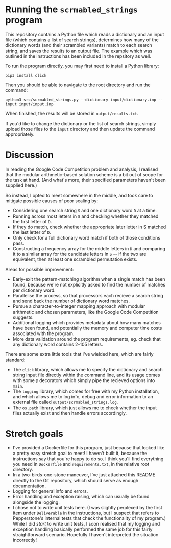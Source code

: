 # Running the `scrmabled_strings` program

This repository contains a Python file which reads a dictionary and an input file (which contains a list of search strings), determines how many of the dictionary words (and their scrambled variants) match to each search string, and saves the results to an output file. The example which was outlined in the instructions has been included in the repsitory as well.

To run the program directly, you may first need to install a Python library:

```
pip3 install click
```

Then you should be able to navigate to the root directory and run the command:

```
python3 src/scrmabled_strings.py --dictionary input/dictionary.inp --input input/input.inp
```

When finished, the results will be stored in `output/results.txt`.

If you'd like to change the dictionary or the list of search strings, simply upload those files to the `input` directory and then update the command appropriately.

# Discussion

In reading the Google Code Competition problem and analysis, I realised that the modular arithmetic-based solution scheme is a bit out of scope for the task at hand. (And what's more, their specified parameters haven't been supplied here.)

So instead, I opted to meet somewhere in the middle, and took care to mitigate possible causes of poor scaling by:

-   Considering one search string `S` and one dictionary word `D` at a time.
-   Running across most letters in `S` and checking whether they matched the first letter of `D`.
-   If they do match, check whether the appropriate later letter in S matched the last letter of `D`.
-   Only check for a full dictionary word match if both of those conditions pass.
-   Constructing a frequency array for the middle letters in `D` and comparing it to a similar array for the candidate letters in `S` -- if the two are equivalent, then at least one scrambled permutation exists.

Areas for possible improvement:

-   Early-exit the pattern-matching algorithm when a single match has been found, because we're not explicitly asked to find the number of matches per dictionary word.
-   Parallelise the process, so that processors each recieve a search string and send back the number of dictionary word matches.
-   Pursue a character-to-integer mapping approach with modular arithmetic and chosen parameters, like the Google Code Competition suggests.
-   Additional logging which provides metadata about how many matches have been found, and potentially the memory and computer time costs associated with the program.
-   More data validation around the program requirements, eg. check that any dictionary word contains 2-105 letters.

There are some extra little tools that I've wielded here, which are fairly standard:

-   The `click` library, which allows me to specify the dictionary and search string input file directly within the command line, and its usage comes with some `@` decorators which simply pipe the recieved options into `main`.
-   The `logging` library, which comes for free with my Python installation, and which allows me to log info, debug and error information to an external file called `output/scrmabled_strings.log`.
-   The `os.path` library, which just allows me to check whether the input files actually exist and then handle errors accordingly.

# Stretch goals

-   I've provided a Dockerfile for this program, just because that looked like a pretty easy stretch goal to meet! I haven't built it, because the instructions say that you're happy to do so. I think you'll find everything you need in `Dockerfile` and `requirements.txt`, in the relative root directory.
-   In a two-birds-one-stone maneuver, I've just attached this README directly to the Git repository, which should serve as enough documentation.
-   Logging for general info and errors.
-   Error handling and exception raising, which can usually be found alongside the logging.
-   I chose not to write unit tests here. (I was slightly perplexed by the first item under `Deliverable` in the instructions, but I suspect that refers to Pepperstone's internal tests that check the functionality of my program.) While I did _start_ to write unit tests, I soon realised that my logging and exception handling basically performed the same job for this fairly straightforward scenario. Hopefully I haven't interpreted the situation incorrectly!
